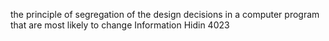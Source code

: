 the principle of segregation of the design decisions in a computer program that are most likely to change 
Information Hidin 4023
